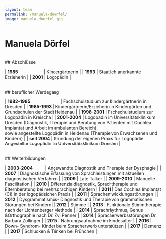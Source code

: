 ```yaml
---
layout: team
permalink: /manuela-doerfel/
image: manuela-doerfel.jpg
---
```


# Manuela Dörfel

<br/>
## Abschlüsse

| **1985** &nbsp;&nbsp;&nbsp;&nbsp;&nbsp;&nbsp;&nbsp;&nbsp;&nbsp;&nbsp;&nbsp;&nbsp;&nbsp;&nbsp;&nbsp;&nbsp;&nbsp;&nbsp;&nbsp; | Kindergärtnerin |
| **1993** | Staatlich anerkannte Erzieherin |
| **2001** | Logopädin |

<br/>
## beruflicher Werdegang

| **1982-1985** &nbsp;&nbsp;&nbsp;&nbsp;&nbsp;&nbsp;&nbsp;&nbsp;&nbsp;&nbsp;&nbsp;&nbsp;&nbsp;&nbsp;&nbsp;&nbsp;&nbsp;&nbsp;&nbsp;&nbsp;&nbsp;&nbsp;&nbsp; | Fachschulstudium zur Kindergärtnerin in Dresden |
| **1985-1993** | Kindergärtnerin/Erzieherin in Kindergärten und Grundschulen der Stadt Heidenau |
| **1998-2001** | Fachschulstudium zur Logopädin in Kreischa |
| **2001-2004** | Logopädin im Universitätsklinikum Dresden (Diagnostik, Therapie und Beratung von Patienten mit Cochlea Implantat und Arbeit im ambulanten Bereich), <br/>sowie angestellte Logopädin in Heidenau (Therapie von Erwachsenen und Kindern) |
| **seit 2004** | Gründung der eigenen Praxis für Logopädie<br/>Angestellte Logopädin im Universitätsklinikum Dresden |

<!--  -->

<br/>
## Weiterbildungen

| **2003-2004** &nbsp;&nbsp;&nbsp;&nbsp;&nbsp;&nbsp;&nbsp;&nbsp; | Angewandte Diagnostik und Therapie der Dysphagie |
| **2007** | Diagnostische Erfassung von Sprachleistungen mit aktuellen diagnostischen Verfahren |
| **2009** | Late Talker |
| **2009-2010** | Manuelle Fascilitation |
| **2010** | Differenzialdiagnostik, Sprachtherapie und Elternberatung bei mehrsprachigen Kindern |
| **2011** | Das Cochlea Implantat (CI) in der logopädsichen Praxis |
| **2011** | Sprachentwicklungsstörungen |
| **2012** | Dysgrammatismus- Diagnostik und Therapie von grammatischen Störungen bei Kindern|
| **2012** | Stimme |
| **2013** | Funktionale Stimmtherapie nach der Lichtenberger Methode |
| **2014** | Sprachrhythmus, Genus &Orthographie nach Dr. Zvi Penner |
| **2014** | Spracherwerbsstörungen Dr. Barbara Zollinger |
| **2015** | Nahrungsaufnahme im Kindesalter |
| **2016** | Down- Syndrom- Kinder beim Spracherwerb unterstützen |
| **2017** | Demenz |
| **2017** | Schlucken & Trinken bei Frühchen  |